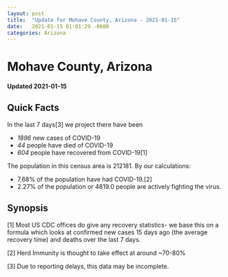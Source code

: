 ```yaml
---
layout: post
title:  "Update for Mohave County, Arizona - 2021-01-15"
date:   2021-01-15 01:01:29 -0600
categories: Arizona
---
```


# Mohave County, Arizona
#### Updated 2021-01-15

## Quick Facts

In the last 7 days[3] we project there have been
- *1896* new cases of COVID-19
- *44* people have died of COVID-19
- *604* people have recovered from COVID-19[1]

The population in this census area is 212181. By our calculations:
- 7.68% of the population have had COVID-19.[2]
- 2.27% of the population or 4819.0 people are actively fighting the virus.

## Synopsis




[1] Most US CDC offices do give any recovery statistics- we base this on a formula which looks at confirmed new cases
15 days ago (the average recovery time) and deaths over the last 7 days.

[2] Herd Immunity is thought to take effect at around ~70-80%

[3] Due to reporting delays, this data may be incomplete.
 
    